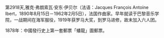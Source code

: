 第2918天,雅克·弗朗索瓦·安东·伊贝尔（法语：Jacques François Antoine Ibert，1890年8月15日－1962年2月5日），法国作曲家。早年就读于巴黎音乐学院，一战期间在海军服役，1919年获罗马大奖，到罗马进修，故未加入六人团。

1878年：中國發行史上第一套郵票「蟠龍」圖郵票。